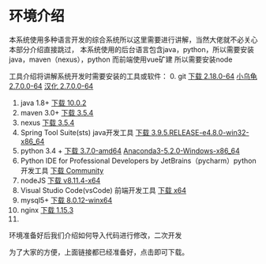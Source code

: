 # 环境介绍

本系统使用多种语言开发的综合系统所以这里需要进行讲解，当然大佬就不必关心本部分介绍直接跳过，
本系统使用的后台语言包含java，python，所以需要安装java，maven（nexus），python
而前端使用vue矿建 所以需要安装node

工具介绍将讲解系统开发时需要安装的工具或软件：
0. git [下载 2.18.0-64](https://www.git-scm.com/download/win) [小乌龟 2.7.0.0-64](https://download.tortoisegit.org/tgit/2.7.0.0/TortoiseGit-2.7.0.0-64bit.msi) [汉化 2.7.0.0-64](https://download.tortoisegit.org/tgit/2.7.0.0/TortoiseGit-LanguagePack-2.7.0.0-64bit-zh_CN.msi)
1. java 1.8+ [下载 10.0.2](http://download.oracle.com/otn-pub/java/jdk/10.0.2+13/19aef61b38124481863b1413dce1855f/jdk-10.0.2_windows-x64_bin.exe)
2. maven 3.0+ [下载 3.5.4](http://mirrors.hust.edu.cn/apache/maven/maven-3/3.5.4/binaries/apache-maven-3.5.4-bin.zip)
3. nexus  [下载 3.5.4](http://mirrors.hust.edu.cn/apache/maven/maven-3/3.5.4/binaries/apache-maven-3.5.4-bin.zip)
4. Spring Tool Suite(sts) java开发工具 [下载 3.9.5.RELEASE-e4.8.0-win32-x86_64](https://download.springsource.com/release/STS/3.9.5.RELEASE/dist/e4.8/spring-tool-suite-3.9.5.RELEASE-e4.8.0-win32-x86_64.zip)
5. python 3.4 + [下载 3.7.0-amd64](https://www.python.org/ftp/python/3.7.0/python-3.7.0-amd64.exe) [Anaconda3-5.2.0-Windows-x86_64](https://repo.anaconda.com/archive/Anaconda3-5.2.0-Windows-x86_64.exe)
6. Python IDE for Professional Developers by JetBrains（pycharm）python开发工具  [下载 Community](http://www.jetbrains.com/pycharm/download/download-thanks.html?platform=windows&code=PCC)
7. nodeJS [下载 v8.11.4-x64](https://nodejs.org/dist/v8.11.4/node-v8.11.4-x64.msi)
8. Visual Studio Code(vsCode) 前端开发工具  [下载 x64](https://aka.ms/win32-x64-user-stable)
9. mysql5+ [下载 8.0.12-winx64](https://dev.mysql.com/downloads/file/?id=479862) 
10. nginx [下载 1.15.3](http://nginx.org/download/nginx-1.15.3.zip)
11. 

环境准备好后我们介绍如何导入代码进行修改，二次开发


为了大家的方便，上面链接都已经准备好，点击即可下载。
